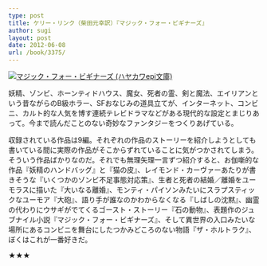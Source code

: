 ```yaml
---
type: post
title: ケリー・リンク（柴田元幸訳）『マジック・フォー・ビギナーズ』
author: sugi
layout: post
date: 2012-06-08
url: /book/3375/
---
```

<a href="http://www.amazon.co.jp/exec/obidos/ASIN/4151200681/chezsugi-22/ref=nosim/" onclick="_gaq.push(['_trackEvent', 'outbound-article', 'http://www.amazon.co.jp/exec/obidos/ASIN/4151200681/chezsugi-22/ref=nosim/', '']);" name="amazletlink" target="_blank"><img src="http://i0.wp.com/ecx.images-amazon.com/images/I/51Nc-r9ADaL._SL160_.jpg?w=660" alt="マジック・フォー・ビギナーズ (ハヤカワepi文庫)" class="alignleft"  data-recalc-dims="1" /></a>

妖精、ゾンビ、ホーンティドハウス、魔女、死者の霊、剣と魔法、エイリアンという昔ながらのB級ホラー、SFおなじみの道具立てが、インターネット、コンビニ、カルト的な人気を博す連続テレビドラマなどがある現代的な設定とまじりあって。今まで読んだことのない奇妙なファンタジーをつくりあげている。

収録されている作品は9編。それぞれの作品のストーリーを紹介しようとしても書いている間に実際の作品がそこからずれていることに気がつかされてしまう。そういう作品ばかりなのだ。それでも無理矢理一言ずつ紹介すると、お伽噺的な作品『妖精のハンドバッグ』と『猫の皮』、レイモンド・カーヴァーあたりが書きそうな『いくつかのゾンビ不足事態対応策』、生者と死者の結婚／離婚をユーモラスに描いた『大いなる離婚』、モンティ・パイソンみたいにスラプスティックなユーモア『大砲』、語り手が誰なのかわからなくなる『しばしの沈黙』、幽霊の代わりにウサギがでてくるゴースト・ストーリー『石の動物』、表題作のジュブナイル小説『マジック・フォー・ビギナーズ』、そして異世界の入口みたいな場所にあるコンビニを舞台にしたつかみどころのない物語『ザ・ホルトラク』、ぼくはこれが一番好きだ。

★★★
